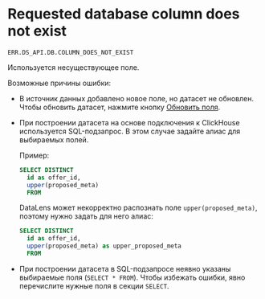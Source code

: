 # Requested database column does not exist

`ERR.DS_API.DB.COLUMN_DOES_NOT_EXIST`

Используется несуществующее поле.

Возможные причины ошибки:

* В источник данных добавлено новое поле, но датасет не обновлен. Чтобы обновить датасет, нажмите кнопку [Обновить поля](../../operations/dataset/update-field.md).

* При построении датасета на основе подключения к ClickHouse используется SQL-подзапрос. В этом случае задайте алиас для выбираемых полей.

   Пример:

   ```sql
   SELECT DISTINCT
     id as offer_id,
     upper(proposed_meta)
     FROM
   ```
   
   DataLens может некорректно распознать поле `upper(proposed_meta)`, поэтому нужно задать для него алиас:

   ```sql
   SELECT DISTINCT
     id as offer_id,
     upper(proposed_meta) as upper_proposed_meta
     FROM
   ```

* При построении датасета в SQL-подзапросе неявно указаны выбираемые поля (`SELECT * FROM`). Чтобы избежать ошибки, явно перечислите нужные поля в секции `SELECT`.
